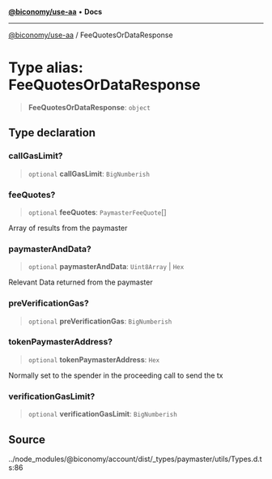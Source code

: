 [**@biconomy/use-aa**](../README.md) • **Docs**

***

[@biconomy/use-aa](../globals.md) / FeeQuotesOrDataResponse

# Type alias: FeeQuotesOrDataResponse

> **FeeQuotesOrDataResponse**: `object`

## Type declaration

### callGasLimit?

> `optional` **callGasLimit**: `BigNumberish`

### feeQuotes?

> `optional` **feeQuotes**: `PaymasterFeeQuote`[]

Array of results from the paymaster

### paymasterAndData?

> `optional` **paymasterAndData**: `Uint8Array` \| `Hex`

Relevant Data returned from the paymaster

### preVerificationGas?

> `optional` **preVerificationGas**: `BigNumberish`

### tokenPaymasterAddress?

> `optional` **tokenPaymasterAddress**: `Hex`

Normally set to the spender in the proceeding call to send the tx

### verificationGasLimit?

> `optional` **verificationGasLimit**: `BigNumberish`

## Source

../node\_modules/@biconomy/account/dist/\_types/paymaster/utils/Types.d.ts:86
